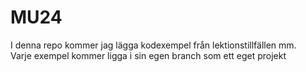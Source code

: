 # MU24

I denna repo kommer jag lägga kodexempel från lektionstillfällen mm. <br>
Varje exempel kommer ligga i sin egen branch som ett eget projekt
